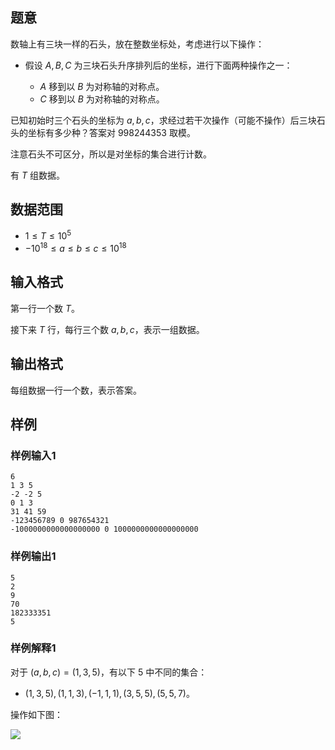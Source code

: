 ## 题意 

数轴上有三块一样的石头，放在整数坐标处，考虑进行以下操作：

- 假设 $A,B,C$ 为三块石头升序排列后的坐标，进行下面两种操作之一：
  
  - $A$ 移到以 $B$ 为对称轴的对称点。
  -  $C$ 移到以 $B$ 为对称轴的对称点。
  

已知初始时三个石头的坐标为 $a,b,c$，求经过若干次操作（可能不操作）后三块石头的坐标有多少种？答案对 $998244353$ 取模。

注意石头不可区分，所以是对坐标的集合进行计数。

有 $T$ 组数据。

## 数据范围

- $1\le T\le 10^5$
- $-10^{18}\le a\le b\le c\le 10^{18}$

## 输入格式

第一行一个数 $T$。

接下来 $T$ 行，每行三个数 $a,b,c$，表示一组数据。

## 输出格式

每组数据一行一个数，表示答案。

## 样例

### 样例输入1

```
6
1 3 5
-2 -2 5
0 1 3
31 41 59
-123456789 0 987654321
-1000000000000000000 0 1000000000000000000
```

### 样例输出1

```
5
2
9
70
182333351
5
```

### 样例解释1

对于 $(a,b,c)=(1,3,5)$，有以下 $5$ 中不同的集合：

- $(1,3,5), (1,1,3), (-1,1,1), (3,5,5), (5,5,7)$。

操作如下图：

![](https://img.atcoder.jp/agc057/5fc6a5c57abe2c69d457111ddc3f6a51.png)

